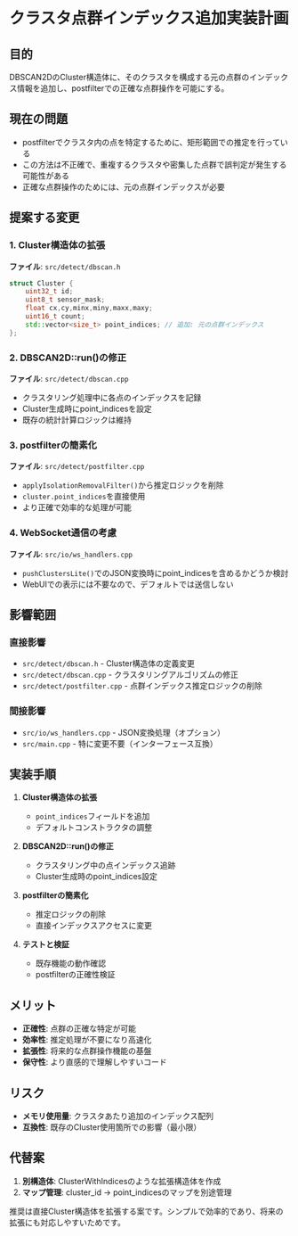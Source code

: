 # クラスタ点群インデックス追加実装計画

## 目的
DBSCAN2DのCluster構造体に、そのクラスタを構成する元の点群のインデックス情報を追加し、postfilterでの正確な点群操作を可能にする。

## 現在の問題
- postfilterでクラスタ内の点を特定するために、矩形範囲での推定を行っている
- この方法は不正確で、重複するクラスタや密集した点群で誤判定が発生する可能性がある
- 正確な点群操作のためには、元の点群インデックスが必要

## 提案する変更

### 1. Cluster構造体の拡張
**ファイル**: `src/detect/dbscan.h`
```cpp
struct Cluster { 
    uint32_t id; 
    uint8_t sensor_mask; 
    float cx,cy,minx,miny,maxx,maxy; 
    uint16_t count;
    std::vector<size_t> point_indices; // 追加: 元の点群インデックス
};
```

### 2. DBSCAN2D::run()の修正
**ファイル**: `src/detect/dbscan.cpp`
- クラスタリング処理中に各点のインデックスを記録
- Cluster生成時にpoint_indicesを設定
- 既存の統計計算ロジックは維持

### 3. postfilterの簡素化
**ファイル**: `src/detect/postfilter.cpp`
- `applyIsolationRemovalFilter()`から推定ロジックを削除
- `cluster.point_indices`を直接使用
- より正確で効率的な処理が可能

### 4. WebSocket通信の考慮
**ファイル**: `src/io/ws_handlers.cpp`
- `pushClustersLite()`でのJSON変換時にpoint_indicesを含めるかどうか検討
- WebUIでの表示には不要なので、デフォルトでは送信しない

## 影響範囲

### 直接影響
- `src/detect/dbscan.h` - Cluster構造体の定義変更
- `src/detect/dbscan.cpp` - クラスタリングアルゴリズムの修正
- `src/detect/postfilter.cpp` - 点群インデックス推定ロジックの削除

### 間接影響
- `src/io/ws_handlers.cpp` - JSON変換処理（オプション）
- `src/main.cpp` - 特に変更不要（インターフェース互換）

## 実装手順

1. **Cluster構造体の拡張**
   - `point_indices`フィールドを追加
   - デフォルトコンストラクタの調整

2. **DBSCAN2D::run()の修正**
   - クラスタリング中の点インデックス追跡
   - Cluster生成時のpoint_indices設定

3. **postfilterの簡素化**
   - 推定ロジックの削除
   - 直接インデックスアクセスに変更

4. **テストと検証**
   - 既存機能の動作確認
   - postfilterの正確性検証

## メリット
- **正確性**: 点群の正確な特定が可能
- **効率性**: 推定処理が不要になり高速化
- **拡張性**: 将来的な点群操作機能の基盤
- **保守性**: より直感的で理解しやすいコード

## リスク
- **メモリ使用量**: クラスタあたり追加のインデックス配列
- **互換性**: 既存のCluster使用箇所での影響（最小限）

## 代替案
1. **別構造体**: ClusterWithIndicesのような拡張構造体を作成
2. **マップ管理**: cluster_id -> point_indicesのマップを別途管理

推奨は直接Cluster構造体を拡張する案です。シンプルで効率的であり、将来の拡張にも対応しやすいためです。